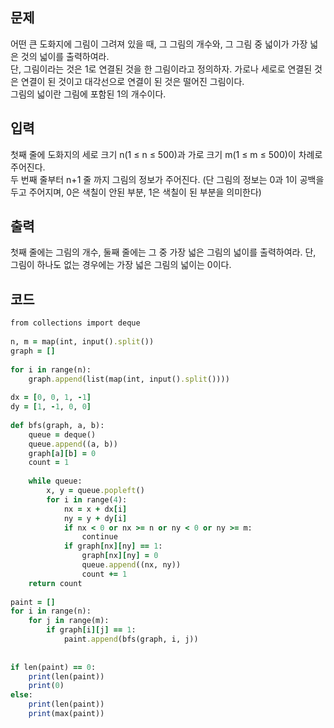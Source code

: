 ## 문제  
어떤 큰 도화지에 그림이 그려져 있을 때, 그 그림의 개수와, 그 그림 중 넓이가 가장 넓은 것의 넓이를 출력하여라.  
단, 그림이라는 것은 1로 연결된 것을 한 그림이라고 정의하자. 가로나 세로로 연결된 것은 연결이 된 것이고 대각선으로 연결이 된 것은 떨어진 그림이다.  
그림의 넓이란 그림에 포함된 1의 개수이다.

## 입력  
첫째 줄에 도화지의 세로 크기 n(1 ≤ n ≤ 500)과 가로 크기 m(1 ≤ m ≤ 500)이 차례로 주어진다.  
두 번째 줄부터 n+1 줄 까지 그림의 정보가 주어진다. (단 그림의 정보는 0과 1이 공백을 두고 주어지며, 0은 색칠이 안된 부분, 1은 색칠이 된 부분을 의미한다)  

## 출력  
첫째 줄에는 그림의 개수, 둘째 줄에는 그 중 가장 넓은 그림의 넓이를 출력하여라. 단, 그림이 하나도 없는 경우에는 가장 넓은 그림의 넓이는 0이다.  

## 코드  
```ruby
from collections import deque
 
n, m = map(int, input().split())
graph = []
 
for i in range(n):
    graph.append(list(map(int, input().split())))
 
dx = [0, 0, 1, -1]
dy = [1, -1, 0, 0]
 
def bfs(graph, a, b):
    queue = deque()
    queue.append((a, b))
    graph[a][b] = 0
    count = 1
 
    while queue:
        x, y = queue.popleft()
        for i in range(4):
            nx = x + dx[i]
            ny = y + dy[i]
            if nx < 0 or nx >= n or ny < 0 or ny >= m:
                continue
            if graph[nx][ny] == 1:
                graph[nx][ny] = 0
                queue.append((nx, ny))
                count += 1
    return count
 
paint = []
for i in range(n):
    for j in range(m):
        if graph[i][j] == 1:
            paint.append(bfs(graph, i, j))
 
 
if len(paint) == 0:
    print(len(paint))
    print(0)
else:
    print(len(paint))
    print(max(paint))
```
